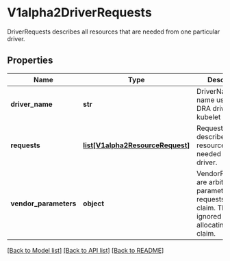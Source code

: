 # V1alpha2DriverRequests

DriverRequests describes all resources that are needed from one particular driver.

## Properties
Name | Type | Description | Notes
------------ | ------------- | ------------- | -------------
**driver_name** | **str** | DriverName is the name used by the DRA driver kubelet plugin. | [optional] 
**requests** | [**list[V1alpha2ResourceRequest]**](V1alpha2ResourceRequest.md) | Requests describes all resources that are needed from the driver. | [optional] 
**vendor_parameters** | **object** | VendorParameters are arbitrary setup parameters for all requests of the claim. They are ignored while allocating the claim. | [optional] 

[[Back to Model list]](../README.md#documentation-for-models) [[Back to API list]](../README.md#documentation-for-api-endpoints) [[Back to README]](../README.md)


